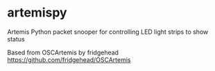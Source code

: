 artemispy
=========

Artemis Python packet snooper for controlling LED light strips to show status

Based from OSCArtemis by fridgehead
https://github.com/fridgehead/OSCArtemis
